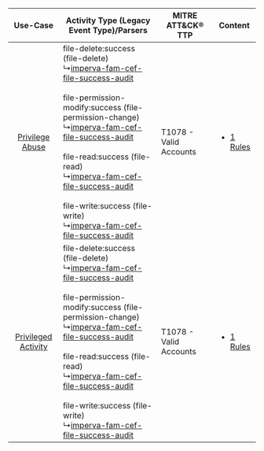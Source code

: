 |    Use-Case    | Activity Type (Legacy Event Type)/Parsers    | MITRE ATT&CK® TTP          | Content    |
|:----:| ---- | ---- | ---- |
|     [Privilege Abuse](../../../UseCases/uc_privilege_abuse.md)     |  file-delete:success (file-delete)<br> ↳[imperva-fam-cef-file-success-audit](Ps/pC_impervafamceffilesuccessaudit.md)<br><br> file-permission-modify:success (file-permission-change)<br> ↳[imperva-fam-cef-file-success-audit](Ps/pC_impervafamceffilesuccessaudit.md)<br><br> file-read:success (file-read)<br> ↳[imperva-fam-cef-file-success-audit](Ps/pC_impervafamceffilesuccessaudit.md)<br><br> file-write:success (file-write)<br> ↳[imperva-fam-cef-file-success-audit](Ps/pC_impervafamceffilesuccessaudit.md)<br> | T1078 - Valid Accounts<br> | [<ul><li>1 Rules</li></ul>](RM/r_m_imperva_imperva_file_activity_monitoring_Privilege_Abuse.md)     |
| [Privileged Activity](../../../UseCases/uc_privileged_activity.md) |  file-delete:success (file-delete)<br> ↳[imperva-fam-cef-file-success-audit](Ps/pC_impervafamceffilesuccessaudit.md)<br><br> file-permission-modify:success (file-permission-change)<br> ↳[imperva-fam-cef-file-success-audit](Ps/pC_impervafamceffilesuccessaudit.md)<br><br> file-read:success (file-read)<br> ↳[imperva-fam-cef-file-success-audit](Ps/pC_impervafamceffilesuccessaudit.md)<br><br> file-write:success (file-write)<br> ↳[imperva-fam-cef-file-success-audit](Ps/pC_impervafamceffilesuccessaudit.md)<br> | T1078 - Valid Accounts<br> | [<ul><li>1 Rules</li></ul>](RM/r_m_imperva_imperva_file_activity_monitoring_Privileged_Activity.md) |